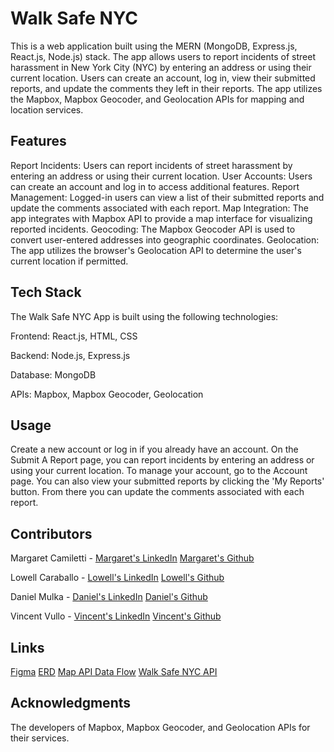 # Walk Safe NYC

This is a web application built using the MERN (MongoDB, Express.js, React.js, Node.js) stack. The app allows users to report incidents of street harassment in New York City (NYC) by entering an address or using their current location. Users can create an account, log in, view their submitted reports, and update the comments they left in their reports. The app utilizes the Mapbox, Mapbox Geocoder, and Geolocation APIs for mapping and location services.

## Features
Report Incidents: Users can report incidents of street harassment by entering an address or using their current location.
User Accounts: Users can create an account and log in to access additional features.
Report Management: Logged-in users can view a list of their submitted reports and update the comments associated with each report.
Map Integration: The app integrates with Mapbox API to provide a map interface for visualizing reported incidents.
Geocoding: The Mapbox Geocoder API is used to convert user-entered addresses into geographic coordinates.
Geolocation: The app utilizes the browser's Geolocation API to determine the user's current location if permitted.

## Tech Stack
The Walk Safe NYC App is built using the following technologies:

Frontend: React.js, HTML, CSS

Backend: Node.js, Express.js

Database: MongoDB

APIs: Mapbox, Mapbox Geocoder, Geolocation

## Usage
Create a new account or log in if you already have an account.
On the Submit A Report page, you can report incidents by entering an address or using your current location.
To manage your account, go to the Account page. You can also view your submitted reports by clicking the 'My Reports' button. From there you can update the comments associated with each report.

## Contributors 
Margaret Camiletti -  [Margaret's LinkedIn](https://www.linkedin.com/in/margaretcamilletti/) [Margaret's Github](https://github.com/mcamilletti1)

Lowell Caraballo - [Lowell's LinkedIn](https://www.linkedin.com/in/lowell-caraballo-3415bb278/) [Lowell's Github](https://github.com/LowellC86)   

Daniel Mulka -  [Daniel's LinkedIn](https://www.linkedin.com/in/danielmulka/) [Daniel's Github](https://github.com/vinceoct/walksafeNYC)

Vincent Vullo - [Vincent's LinkedIn](https://www.linkedin.com/in/vincentvullo/) [Vincent's Github](https://github.com/vinceoct)

## Links
[Figma](https://www.figma.com/file/nLIxx18MyF8LX1z5yqhUkD/WalkSafeNYC?type=design&node-id=0-1&mode=design&t=Cpw2ibSCaUDwCaVe-0)
[ERD](https://lucid.app/lucidchart/c127b16a-f85b-4b3a-92f2-9992987ec1d6/edit?beaconFlowId=2AE0525BB0C27119&invitationId=inv_d94d584a-aee3-4fce-ba0b-b583b3f6690a&page=0_0#)
[Map API Data Flow](https://lucid.app/lucidchart/a9bccccc-16ae-46b3-826d-b52fecd5fc86/edit?beaconFlowId=1F49C4DB60ADA07F&invitationId=inv_79ccb16d-7741-4ed1-9d67-a76075670eea&page=0_0#)
[Walk Safe NYC API](https://github.com/vinceoct/walksafeNYC-API)

## Acknowledgments
The developers of Mapbox, Mapbox Geocoder, and Geolocation APIs for their services.
